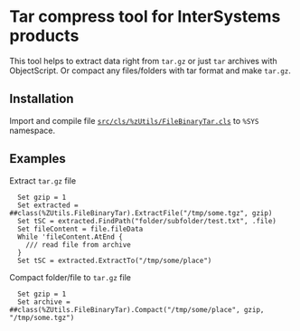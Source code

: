 Tar compress tool for InterSystems products
===
This tool helps to extract data right from `tar.gz` or just `tar` archives with ObjectScript. Or compact any files/folders with tar format and make `tar.gz`.

Installation
---
Import and compile file [`src/cls/%zUtils/FileBinaryTar.cls`](https://raw.githubusercontent.com/daimor/isc-tar/master/src/cls/%25zUtils/FileBinaryTar.cls) to `%SYS` namespace.

Examples
---
Extract `tar.gz` file
```ObjectScript
  Set gzip = 1
  Set extracted = ##class(%ZUtils.FileBinaryTar).ExtractFile("/tmp/some.tgz", gzip)
  Set tSC = extracted.FindPath("folder/subfolder/test.txt", .file)
  Set fileContent = file.fileData
  While 'fileContent.AtEnd {
    /// read file from archive
  }
  Set tSC = extracted.ExtractTo("/tmp/some/place")
```

Compact folder/file to `tar.gz` file
```ObjectScript
  Set gzip = 1
  Set archive = ##class(%ZUtils.FileBinaryTar).Compact("/tmp/some/place", gzip, "/tmp/some.tgz")
```
